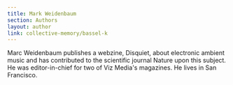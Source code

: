 ```yaml
---
title: Mark Weidenbaum
section: Authors
layout: author
link: collective-memory/bassel-k
---
```

Marc Weidenbaum publishes a webzine, Disquiet, about electronic ambient music
and has contributed to the scientific journal Nature upon this subject. He was
editor-in-chief for two of Viz Media's magazines. He lives in San Francisco.


